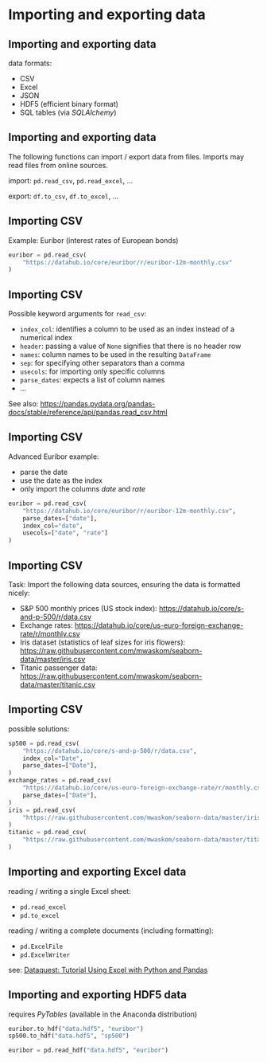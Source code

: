 # Importing and exporting data

## Importing and exporting data

data formats:

- CSV
- Excel
- JSON
- HDF5 (efficient binary format)
- SQL tables (via _SQLAlchemy_)

## Importing and exporting data

The following functions can import / export data from files. Imports may read files from online sources.

import: `pd.read_csv`, `pd.read_excel`, ...

export: `df.to_csv`, `df.to_excel`, ...

## Importing CSV

Example: Euribor (interest rates of European bonds)

```py
euribor = pd.read_csv(
    "https://datahub.io/core/euribor/r/euribor-12m-monthly.csv"
)
```

## Importing CSV

Possible keyword arguments for `read_csv`:

- `index_col`: identifies a column to be used as an index instead of a numerical index
- `header`: passing a value of `None` signifies that there is no header row
- `names`: column names to be used in the resulting `DataFrame`
- `sep`: for specifying other separators than a comma
- `usecols`: for importing only specific columns
- `parse_dates`: expects a list of column names
- ...

See also: https://pandas.pydata.org/pandas-docs/stable/reference/api/pandas.read_csv.html

## Importing CSV

Advanced Euribor example:

- parse the date
- use the date as the index
- only import the columns _date_ and _rate_

```py
euribor = pd.read_csv(
    "https://datahub.io/core/euribor/r/euribor-12m-monthly.csv",
    parse_dates=["date"],
    index_col="date",
    usecols=["date", "rate"]
)
```

## Importing CSV

Task: Import the following data sources, ensuring the data is formatted nicely:

- S&P 500 monthly prices (US stock index): https://datahub.io/core/s-and-p-500/r/data.csv
- Exchange rates: https://datahub.io/core/us-euro-foreign-exchange-rate/r/monthly.csv
- Iris dataset (statistics of leaf sizes for iris flowers): https://raw.githubusercontent.com/mwaskom/seaborn-data/master/iris.csv
- Titanic passenger data: https://raw.githubusercontent.com/mwaskom/seaborn-data/master/titanic.csv

## Importing CSV

possible solutions:

```py
sp500 = pd.read_csv(
    "https://datahub.io/core/s-and-p-500/r/data.csv",
    index_col="Date",
    parse_dates=["Date"],
)
exchange_rates = pd.read_csv(
    "https://datahub.io/core/us-euro-foreign-exchange-rate/r/monthly.csv",
    parse_dates=["Date"],
)
iris = pd.read_csv(
    "https://raw.githubusercontent.com/mwaskom/seaborn-data/master/iris.csv"
)
titanic = pd.read_csv(
    "https://raw.githubusercontent.com/mwaskom/seaborn-data/master/titanic.csv"
)
```

## Importing and exporting Excel data

reading / writing a single Excel sheet:

- `pd.read_excel`
- `pd.to_excel`

reading / writing a complete documents (including formatting):

- `pd.ExcelFile`
- `pd.ExcelWriter`

see: [Dataquest: Tutorial Using Excel with Python and Pandas](https://www.dataquest.io/blog/excel-and-pandas/)

## Importing and exporting HDF5 data

requires _PyTables_ (available in the Anaconda distribution)

```py
euribor.to_hdf("data.hdf5", "euribor")
sp500.to_hdf("data.hdf5", "sp500")

euribor = pd.read_hdf("data.hdf5", "euribor")
```
